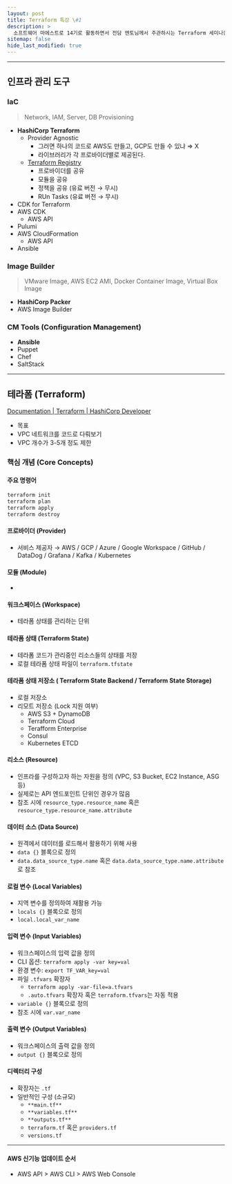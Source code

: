 ```yaml
---
layout: post
title: Terraform 특강 \#1
description: >
  소프트웨어 마에스트로 14기로 활동하면서 전담 멘토님께서 주관하시는 Terraform 세미나을 수강하게 되었고, 해당 세미나를 통해 학습한 키워드를 재학습하여 내 지식으로 만들고자 게시글을 작성하게 되었다.
sitemap: false
hide_last_modified: true
---
```


---

## 인프라 관리 도구

### IaC

> Network, IAM, Server, DB Provisioning
>
- **HashiCorp Terraform**
  - Provider Agnostic
    - 그러면 하나의 코드로 AWS도 만들고, GCP도 만들 수 있냐 ⇒ X
    - 라이브러리가 각 프로바이더별로 제공된다.
  - [Terraform Registry](https://registry.terraform.io/)
    - 프로바이더를 공유
    - 모듈을 공유
    - 정책을 공유 (유료 버전 → 무시)
    - RUn Tasks (유료 버전 → 무시)
- CDK for Terraform
- AWS CDK
  - AWS API
- Pulumi
- AWS CloudFormation
  - AWS API
- Ansible

### Image Builder

> VMware Image, AWS EC2 AMI, Docker Container Image, Virtual Box Image
>
- **HashiCorp Packer**
- AWS Image Builder

### CM Tools (Configuration Management)

- **Ansible**
- Puppet
- Chef
- SaltStack

---

## 테라폼 (Terraform)

[Documentation | Terraform | HashiCorp Developer](https://developer.hashicorp.com/terraform/docs)

- 목표
- VPC 네트워크를 코드로 다뤄보기
- VPC 개수가 3-5개 정도 제한

### 핵심 개념 (Core Concepts)

#### 주요 명령어

```bash
terraform init
terraform plan
terraform apply
terraform destroy

```

#### 프로바이더 (Provider)

- 서비스 제공자 → AWS / GCP / Azure / Google Workspace / GitHub / DataDog / Grafana / Kafka / Kubernetes

#### 모듈 (Module)

-

#### 워크스페이스 (Workspace)

- 테라폼 상태를 관리하는 단위

#### 테라폼 상태 (Terraform State)

- 테라폼 코드가 관리중인 리소스들의 상태를 저장
- 로컬 테라폼 상태 파일이 `terraform.tfstate`

#### 테라폼 상태 저장소 ( Terraform State Backend / Terraform State Storage)

- 로컬 저장소
- 리모트 저장소 (Lock 지원 여부)
  - AWS S3 + DynamoDB
  - Terraform Cloud
  - Terafform Enterprise
  - Consul
  - Kubernetes ETCD

#### 리소스 (Resource)

- 인프라를 구성하고자 하는 자원을 정의 (VPC, S3 Bucket, EC2 Instance, ASG 등)
- 실제로는 API 엔드포인트 단위인 경우가 많음
- 참조 시에 `resource_type.resource_name` 혹은 `resource_type.resource_name.attribute`

#### 데이터 소스 (Data Source)

- 원격에서 데이터를 로드해서 활용하기 위해 사용
- `data {}` 블록으로 정의
- `data.data_source_type.name` 혹은 `data.data_source_type.name.attribute`로 참조

#### 로컬 변수 (Local Variables)

- 지역 변수를 정의하여 재활용 가능
- `locals {}` 블록으로 정의
- `local.local_var_name`

#### 입력 변수 (Input Variables)

- 워크스페이스의 입력 값을 정의
- CLI 옵션: `terraform apply -var key=val`
- 환경 변수: `export TF_VAR_key=val`
- 파일 `.tfvars` 확장자
  - `terraform apply -var-file=a.tfvars`
  - `.auto.tfvars` 확장자 혹은 `terraform.tfvars`는 자동 적용
- `variable {}` 블록으로 정의
- 참조 시에 `var.var_name`

#### 출력 변수 (Output Variables)

- 워크스페이스의 출력 값을 정의
- `output {}` 블록으로 정의

#### 디렉터리 구성

- 확장자는 `.tf`
- 일반적인 구성 (소규모)
  - `**main.tf**`
  - `**variables.tf**`
  - `**outputs.tf**`
  - `terraform.tf` 혹은 `providers.tf`
  - `versions.tf`

---

#### AWS 신기능 업데이트 순서

- AWS API > AWS CLI > AWS Web Console
